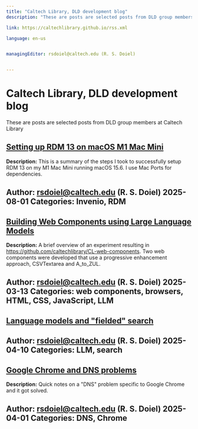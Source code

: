```yaml
---
title: "Caltech Library, DLD development blog"
description: "These are posts are selected posts from DLD group members at Caltech Library"

link: https://caltechlibrary.github.io/rss.xml

language: en-us


managingEditor: rsdoiel@caltech.edu (R. S. Doiel)


---
```


# Caltech Library, DLD development blog

These are posts are selected posts from DLD group members at Caltech Library



## [Setting up RDM 13 on macOS M1 Mac Mini](https://caltechlibrary.github.io/posts/2025/08/01/Setting_up_RDM_13_on_macOS.html)

**Description:** This is a summary of the steps I took to successfully setup RDM 13 on my M1 Mac Mini running macOS 15.6. I use Mac Ports for dependencies.



**Author:** rsdoiel@caltech.edu (R. S. Doiel)
2025-08-01
**Categories:** Invenio, RDM
---



## [Building Web Components using Large Language Models](https://caltechlibrary.github.io/posts/2025/03/13/Building_Web_Components_using_LLM.html)

**Description:** A brief overview of an experiment resulting in <https://github.com/caltechlibrary/CL-web-components>.
Two web components were developed that use a progressive enhancement approach, CSVTextarea and A_to_ZUL.



**Author:** rsdoiel@caltech.edu (R. S. Doiel)
2025-03-13
**Categories:** web components, browsers, HTML, CSS, JavaScript, LLM
---



## [Language models and "fielded" search](https://caltechlibrary.github.io/posts/2025/04/11/language_models_and_fielded_search.html)

**Author:** rsdoiel@caltech.edu (R. S. Doiel)
2025-04-10
**Categories:** LLM, search
---



## [Google Chrome and DNS problems](https://caltechlibrary.github.io/posts/2025/04/01/Google_Chrome_DNS_problems.html)

**Description:** Quick notes on a "DNS" problem specific to Google Chrome
and it got solved.



**Author:** rsdoiel@caltech.edu (R. S. Doiel)
2025-04-01
**Categories:** DNS, Chrome
---

